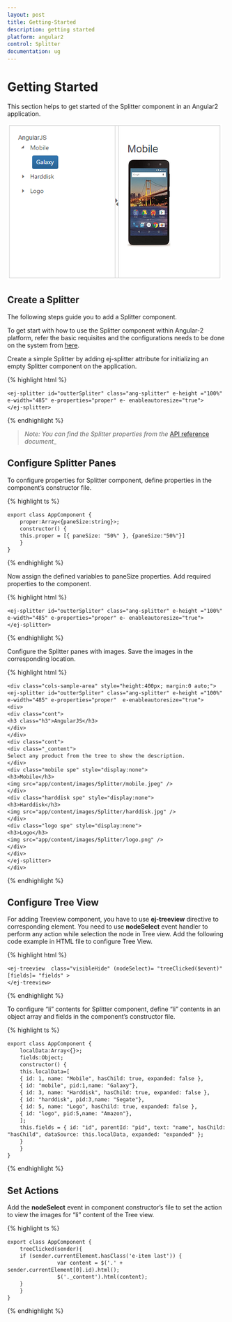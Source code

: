 ```yaml
---
layout: post
title: Getting-Started
description: getting started
platform: angular2
control: Splitter
documentation: ug
---
```


# Getting Started

This section helps to get started of the Splitter component in an Angular2 application.

![](Getting_Started_images/Getting_Started_img1.png) 

## Create a Splitter

The following steps guide you to add a Splitter component.

To get start with how to use the Splitter component within Angular-2 platform, refer the basic requisites and the configurations needs to be done on the system from [here](https://help.syncfusion.com/angular-2/overview).

Create a simple Splitter by adding ej-splitter attribute for initializing an empty Splitter component on the application. 

{% highlight html %}
  
    <ej-splitter id="outterSpliter" class="ang-splitter" e-height ="100%" e-width="485" e-properties="proper" e- enableautoresize="true">
    </ej-splitter>


{% endhighlight %}

> _Note:_ _You can find the Splitter properties from the_ [API reference](https://help.syncfusion.com/api/js/ejsplitter) _document__

## Configure Splitter Panes

To configure properties for Splitter component, define properties in the component’s constructor file.

{% highlight ts %}

    export class AppComponent {
        proper:Array<{paneSize:string}>;     
        constructor() {
        this.proper = [{ paneSize: "50%" }, {paneSize:"50%"}]    
        }
    }

{% endhighlight %}

Now assign the defined variables to paneSize properties. Add required properties to the component.

{% highlight html %}

    <ej-splitter id="outterSpliter" class="ang-splitter" e-height ="100%" e-width="485" e-properties="proper" e- enableautoresize="true">
    </ej-splitter>

{% endhighlight %}

Configure the Splitter panes with images. Save the images in the corresponding location.

{% highlight html %}

    <div class="cols-sample-area" style="height:400px; margin:0 auto;">
    <ej-splitter id="outterSpliter" class="ang-splitter" e-height ="100%" e-width="485" e-properties="proper"  e-enableautoresize="true">
    <div>
    <div class="cont">
    <h3 class="h3">AngularJS</h3>    
    </div>
    </div>
    <div class="cont">
    <div class="_content">
    Select any product from the tree to show the description.
    </div>
    <div class="mobile spe" style="display:none">
    <h3>Mobile</h3>
    <img src="app/content/images/Splitter/mobile.jpeg" />
    </div>
    <div class="harddisk spe" style="display:none">
    <h3>Harddisk</h3>
    <img src="app/content/images/Splitter/harddisk.jpg" />
    </div>
    <div class="logo spe" style="display:none">
    <h3>Logo</h3>
    <img src="app/content/images/Splitter/logo.png" />
    </div>
    </div>
    </ej-splitter>
    </div>

{% endhighlight %}

## Configure Tree View 

For adding Treeview component, you have to use **ej-treeview** directive to corresponding element. You need to use **nodeSelect** event handler to perform any action while selection the node in Tree view.
Add the following code example in HTML file to configure Tree View.

{% highlight html %}

    <ej-treeview  class="visibleHide" (nodeSelect)= "treeClicked($event)"  [fields]= "fields" >           
    </ej-treeview>

{% endhighlight %}

To configure “li” contents for Splitter component, define “li” contents in an object array and fields in the component’s constructor file.

{% highlight ts %}

    export class AppComponent {
        localData:Array<{}>;
        fields:Object;
        constructor() {
        this.localData=[
        { id: 1, name: "Mobile", hasChild: true, expanded: false },
        { id: "mobile", pid:1,name: "Galaxy"},
        { id: 3, name: "Harddisk", hasChild: true, expanded: false },
        { id: "harddisk", pid:3,name: "Segate"},
        { id: 5, name: "Logo", hasChild: true, expanded: false },
        { id: "logo", pid:5,name: "Amazon"},
        ];
        this.fields = { id: "id", parentId: "pid", text: "name", hasChild: "hasChild", dataSource: this.localData, expanded: "expanded" };
        }
        }
    }

{% endhighlight %}

## Set Actions

Add the **nodeSelect** event in component constructor’s file to set the action to view the images for “li” content of the Tree view.

{% highlight ts %}

    export class AppComponent {
        treeClicked(sender){        
        if (sender.currentElement.hasClass('e-item last')) {
                    var content = $('.' + sender.currentElement[0].id).html();
                    $('._content').html(content);        
        }
        }
    }

{% endhighlight %}

